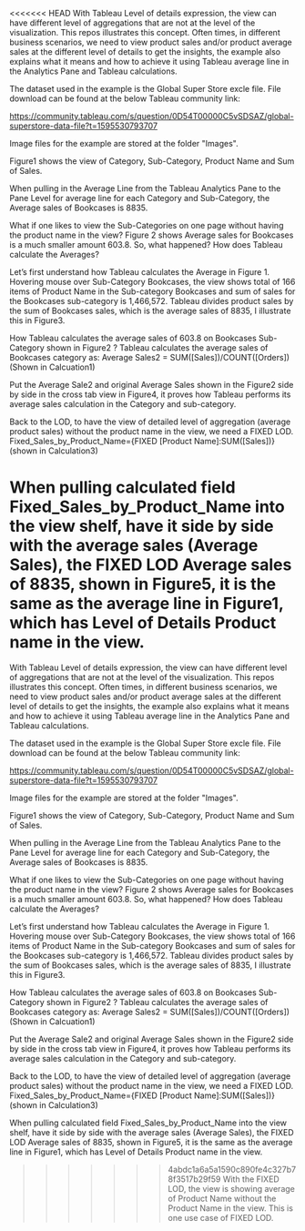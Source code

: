 <<<<<<< HEAD
With Tableau Level of details expression, the view can have different level of aggregations that are not at the level of the visualization. This repos illustrates this concept. Often times, in different business scenarios, we need to view product sales and/or product average sales at the different level of details to get the insights, the example also explains what it means and how to achieve it using Tableau average line in the Analytics Pane and Tableau calculations. 

The dataset used in the example is the Global Super Store excle file. File download can be found at the below Tableau community link:

https://community.tableau.com/s/question/0D54T00000C5vSDSAZ/global-superstore-data-file?t=1595530793707

Image files for the example are stored at the folder "Images".

Figure1 shows the view of Category, Sub-Category, Product Name and Sum of Sales.

When pulling in the Average Line from the Tableau Analytics Pane to the Pane Level for average line for each Category and Sub-Category, the Average sales of Bookcases is 8835.

What if one likes to view the Sub-Categories on one page without having the product name in the view? Figure 2 shows Average sales for Bookcases is a much smaller amount 603.8. So, what happened? How does Tableau calculate the Averages?

Let’s first understand how Tableau calculates the Average in Figure 1. Hovering mouse over Sub-Category Bookcases,  the view shows total of 166 items of Product Name in the Sub-category Bookcases and sum of sales for the Bookcases sub-category is 1,466,572. Tableau divides product sales by the sum of Bookcases sales, which is the average sales of 8835, I illustrate this in Figure3.

How Tableau calculates the average sales of 603.8 on Bookcases Sub-Category shown in Figure2 ?
Tableau calculates the average sales of Bookcases category as:
Average Sales2 = SUM([Sales])/COUNT([Orders])  (Shown in Calcuation1)

Put the Average Sale2 and original Average Sales shown in the Figure2 side by side in the cross tab view in Figure4, it proves how Tableau performs its average sales calculation in the Category and sub-category.


Back to the LOD, to have the view of detailed level of aggregation (average product sales) without the product name in the view, we need a FIXED LOD. 
Fixed_Sales_by_Product_Name={FIXED [Product Name]:SUM([Sales])}   (shown in Calculation3)

When pulling calculated field Fixed_Sales_by_Product_Name into the view shelf, have it side by side with the average sales (Average Sales), the FIXED LOD Average sales of 8835, shown in Figure5, it is the same as the average line in Figure1, which has Level of Details Product name in the view.  
=======
With Tableau Level of details expression, the view can have different level of aggregations that are not at the level of the visualization. This repos illustrates this concept. Often times, in different business scenarios, we need to view product sales and/or product average sales at the different level of details to get the insights, the example also explains what it means and how to achieve it using Tableau average line in the Analytics Pane and Tableau calculations. 

The dataset used in the example is the Global Super Store excle file. File download can be found at the below Tableau community link:

https://community.tableau.com/s/question/0D54T00000C5vSDSAZ/global-superstore-data-file?t=1595530793707

Image files for the example are stored at the folder "Images".

Figure1 shows the view of Category, Sub-Category, Product Name and Sum of Sales.

When pulling in the Average Line from the Tableau Analytics Pane to the Pane Level for average line for each Category and Sub-Category, the Average sales of Bookcases is 8835.

What if one likes to view the Sub-Categories on one page without having the product name in the view? Figure 2 shows Average sales for Bookcases is a much smaller amount 603.8. So, what happened? How does Tableau calculate the Averages?

Let’s first understand how Tableau calculates the Average in Figure 1. Hovering mouse over Sub-Category Bookcases,  the view shows total of 166 items of Product Name in the Sub-category Bookcases and sum of sales for the Bookcases sub-category is 1,466,572. Tableau divides product sales by the sum of Bookcases sales, which is the average sales of 8835, I illustrate this in Figure3.

How Tableau calculates the average sales of 603.8 on Bookcases Sub-Category shown in Figure2 ?
Tableau calculates the average sales of Bookcases category as:
Average Sales2 = SUM([Sales])/COUNT([Orders])  (Shown in Calcuation1)

Put the Average Sale2 and original Average Sales shown in the Figure2 side by side in the cross tab view in Figure4, it proves how Tableau performs its average sales calculation in the Category and sub-category.


Back to the LOD, to have the view of detailed level of aggregation (average product sales) without the product name in the view, we need a FIXED LOD. 
Fixed_Sales_by_Product_Name={FIXED [Product Name]:SUM([Sales])}   (shown in Calculation3)

When pulling calculated field Fixed_Sales_by_Product_Name into the view shelf, have it side by side with the average sales (Average Sales), the FIXED LOD Average sales of 8835, shown in Figure5, it is the same as the average line in Figure1, which has Level of Details Product name in the view.  
>>>>>>> 4abdc1a6a5a1590c890fe4c327b78f3517b29f59
With the FIXED LOD, the view is showing average of Product Name without the Product Name in the view. This is one use case of FIXED LOD.